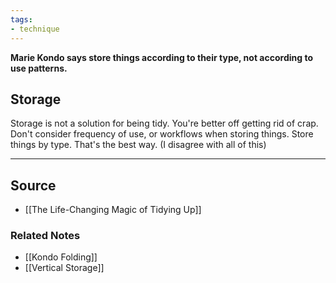 ```yaml
---
tags:
- technique
---
```

**Marie Kondo says store things according to their type, not according to use patterns.**

## Storage

Storage is not a solution for being tidy. You're better off getting rid of crap. Don't consider frequency of use, or workflows when storing things. Store things by type. That's the best way. (I disagree with all of this)

---

## Source
- [[The Life-Changing Magic of Tidying Up]]

### Related Notes
- [[Kondo Folding]] 
- [[Vertical Storage]]
